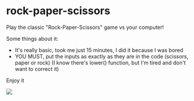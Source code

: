 # rock-paper-scissors
Play the classic "Rock-Paper-Scissors" game vs your computer!

Some things about it:
- It's really basic, took me just 15 minutes, I did it because I was bored
- YOU MUST, put the inputs as exactly as they are in the code (scissors, paper or rock) (I know there's lower() function, but I'm tired and don't want to correct it)

Enjoy it

<img src="https://andygrunwald.com/images/posts/playing-rock-paper-scissors-with-500-people/rock-paper-scissors-game-rules.png">
